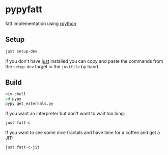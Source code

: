 # pypyfatt

fatt implementation using [rpython](https://rpython.readthedocs.io/en/latest/)

## Setup

```bash
just setup-dev
```

if you don't have [just](https://github.com/casey/just) installed you can copy and paste the commands from the `setup-dev` target in the `justfile` by hand.

## Build

```bash
nix-shell
cd pypy
pypy get_externals.py
```

If you want an interpreter but don't want to wait too long:

```bash
just fatt-c
```

If you want to see some nice fractals and have time for a coffee and get a JIT:

```bash
just fatt-c-jit
```

